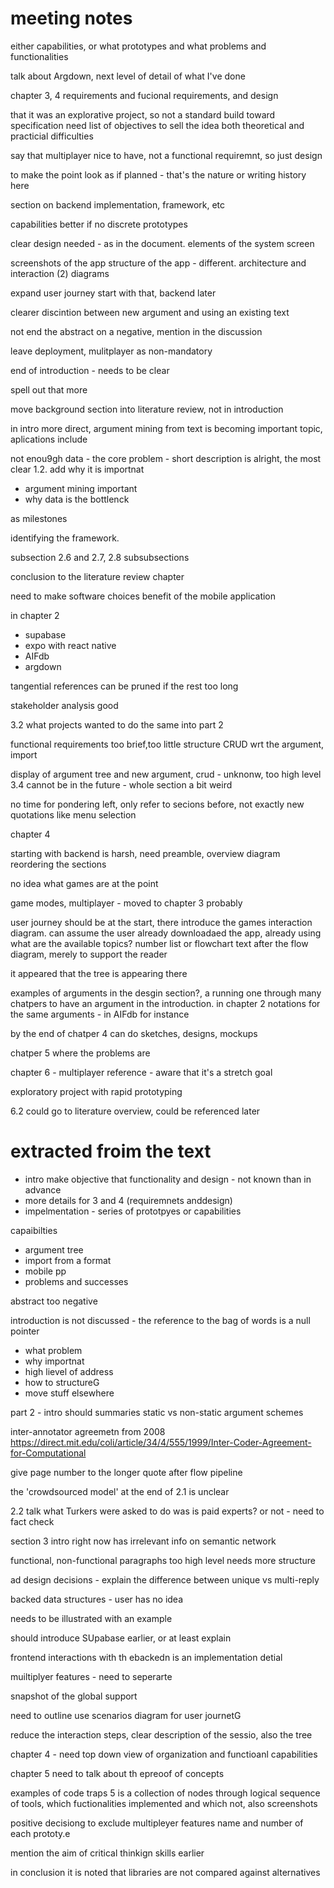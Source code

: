 
# meeting notes
either capabilities, or what prototypes and what problems and functionalities

talk about Argdown, next level of detail of what I've done

chapter 3, 4 requirements and fucional requirements, and design

that it was an explorative project, so not a standard build toward specification
need list of objectives
to sell the idea
both theoretical and practicial difficulties

say that multiplayer nice to have, not a functional requiremnt, so just design

to make the point look as if planned - that's the nature or writing history here

section on backend implementation, framework, etc

capabilities better if no discrete prototypes

<!-- maybe titled aspects - interfacing, games, and data  -->

clear design needed - as in the document.
elements of the system screen

screenshots of the app
structure of the app - different.
architecture and interaction (2) diagrams

expand user journey
start with that, backend later

clearer discintion between new argument and using an existing text

not end the abstract on a negative, mention in the discussion

leave deployment, mulitplayer as non-mandatory

end of introduction - needs to be clear
<!-- say that  -->
spell out that more

move background section into literature review, not in introduction

in intro more direct, argument mining from text is becoming important topic, aplications include

not enou9gh data - the core problem - short description is alright, the most clear
1.2. add why it is importnat
- argument mining important
- why data is the bottlenck

<!-- repeat the need into capabilities -->
as milestones

identifying the framework.

subsection 2.6 and 2.7, 2.8 subsubsections

conclusion to the literature review chapter

need to make software choices
benefit of the mobile application

in chapter 2 
- supabase
- expo with react native
- AIFdb
- argdown

tangential references can be pruned if the rest too long

stakeholder analysis good

3.2 what projects wanted to do the same into part 2

functional requirements too brief,too little structure
CRUD wrt the argument, import

display of argument tree and new argument, crud - unknonw, too high level
3.4 cannot be in the future - whole section a bit weird

no time for pondering left, only refer to secions before, not exactly new quotations
like menu selection

chapter 4

starting with backend is harsh, need preamble, overview diagram
reordering the sections

no idea what games are at the point

game modes, multiplayer - moved to chapter 3 probably

user journey should be at the start, there introduce the games
interaction diagram. 
can assume the user already downloadaed the app, already using
what are the available topics?
number list or flowchart
text after the flow diagram, merely to support the reader

it appeared that the tree is appearing there

examples of arguments
in the desgin section?, a running one through many chatpers
to have an argument in the introduction.
in chapter 2 notations for the same arguments - in AIFdb for instance

by the end of chatper 4 can do sketches, designs, mockups

chatper 5 where the problems are

chapter 6 - multiplayer reference - aware that it's a stretch goal

exploratory project with rapid prototyping

6.2 could go to literature overview, could be referenced later

# extracted froim the text
- intro make objective that functionality and design - not known than in advance
- more details for 3 and 4 (requiremnets anddesign)
- impelmentation - series of prototpyes or capabilities

capaibilties
- argument tree
- import from a format
- mobile pp
- problems and successes

abstract too negative

introduction is not discussed - the reference to the bag of words is a null pointer 
- what problem
- why importnat
- high lievel of address
- how to structureG
- move stuff elsewhere

part 2 - intro should summaries
static vs non-static argument schemes

inter-annotator agreemetn from 2008
https://direct.mit.edu/coli/article/34/4/555/1999/Inter-Coder-Agreement-for-Computational

give page number to the longer quote after flow pipeline

the 'crowdsourced model' at the end of 2.1 is unclear

2.2 talk what Turkers were asked to do
was is paid experts? or not - need to fact check

section 3 intro right now has irrelevant info on semantic network

functional, non-functional paragraphs too high level
needs more structure

ad design decisions - explain the difference between unique vs multi-reply

backed data structures - user has no idea

needs to be illustrated with an example

should introduce SUpabase earlier, or at least explain

frontend interactions with th ebackedn is an implementation detial

muiltiplyer features - need to seperarte

snapshot of the global support

need to outline use scenarios
diagram for user journetG

reduce the interaction steps, clear description of the sessio, also the tree

chapter 4 - need top down view of organization and functioanl capabilities

chapter 5
need to talk about th epreoof of concepts

examples of code traps
5 is a collection of nodes through logical sequence of tools, which fuctionalities implemented and which not, also screenshots

positive decisiong to exclude multipleyer features
name and number of each prototy.e

mention the aim of critical thinkign skills earlier

in conclusion it is noted that libraries are not compared against alternatives

